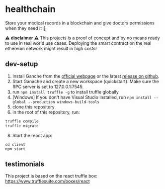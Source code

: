 # healthchain
Store your medical records in a blockchain and give doctors permissions when they need it :hospital:

:warning: **disclaimer** :warning:
This projects is a proof of concept and by no means ready to use in real world use cases. Deploying the smart contract on the real ethereum network might result in high costs!

## dev-setup

1. Install Ganche from the [official webpage](https://www.trufflesuite.com/ganache) or the latest [release on github](https://github.com/trufflesuite/ganache/releases).
2. Start Ganache and create a new workspace (quickstart). Make sure the RPC server is set to 127.0.0.1:7545.
3. run `npm install truffle -g` to install truffle globally
4. [Windows] If you don't have Visual Studio installed, run `npm install --global --production windows-build-tools`
5. clone this repository
6. in the root of this repository, run:
```bash
truffle compile
truffle migrate
```
8. Start the react app:
```
cd client
npm start
```

## testimonials

This project is based on the react truffle box: https://www.trufflesuite.com/boxes/react
